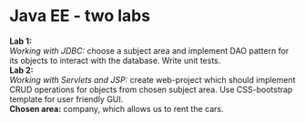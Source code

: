 # Java EE - two labs
<b>Lab 1:</b><br>
<i>Working with JDBC:</i>
choose a subject area and implement DAO pattern for its objects to interact with the database. Write unit tests.<br>
<b>Lab 2:</b><br>
<i>Working with Servlets and JSP:</i>
create web-project which should implement CRUD operations for objects from chosen subject area. Use CSS-bootstrap template for user friendly GUI.<br>
<b>Chosen area:</b>
company, which allows us to rent the cars.